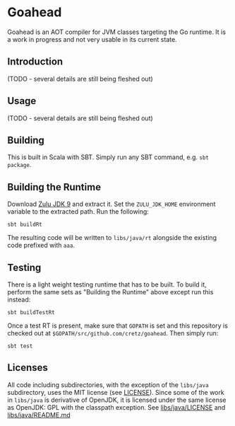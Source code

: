 # Goahead

Goahead is an AOT compiler for JVM classes targeting the Go runtime. It is a work in progress and not very usable in its
current state.

## Introduction

(TODO - several details are still being fleshed out)

## Usage

(TODO - several details are still being fleshed out)

## Building

This is built in Scala with SBT. Simply run any SBT command, e.g. `sbt package`.

## Building the Runtime

Download [Zulu JDK 9](http://zulu.org/zulu-9-pre-release-downloads/) and extract it. Set the `ZULU_JDK_HOME` environment
variable to the extracted path. Run the following:

    sbt buildRt

The resulting code will be written to `libs/java/rt` alongside the existing code prefixed with `aaa`.

## Testing

There is a light weight testing runtime that has to be built. To build it, perform the same sets as
"Building the Runtime" above except run this instead:

    sbt buildTestRt

Once a test RT is present, make sure that `GOPATH` is set and this repository is checked out at
`$GOPATH/src/github.com/cretz/goahead`. Then simply run:

    sbt test

## Licenses

All code including subdirectories, with the exception of the `libs/java` subdirectory, uses the MIT license (see
[LICENSE](LICENSE)). Since some of the work in `libs/java` is derivative of OpenJDK, it is licensed under the same
license as OpenJDK: GPL with the classpath exception. See [libs/java/LICENSE](libs/java/LICENSE) and
[libs/java/README.md](libs/java/README.md)